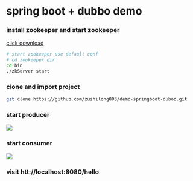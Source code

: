 # spring boot + dubbo demo

### install zookeeper and start zookeeper
[click download](http://www-eu.apache.org/dist/zookeeper/stable/zookeeper-3.4.12.tar.gz)
```bash
# start zookeeper use default conf
# cd zookeeper dir
cd bin
./zkServer start
```

### clone and import project
```bash
git clone https://github.com/zushilong003/demo-springboot-duboo.git
```

### start producer
![](http://ooaaymmvs.bkt.clouddn.com/20181010144607.png)

### start consumer
![](http://ooaaymmvs.bkt.clouddn.com/20181010144638.png)

### visit htt://localhost:8080/hello

